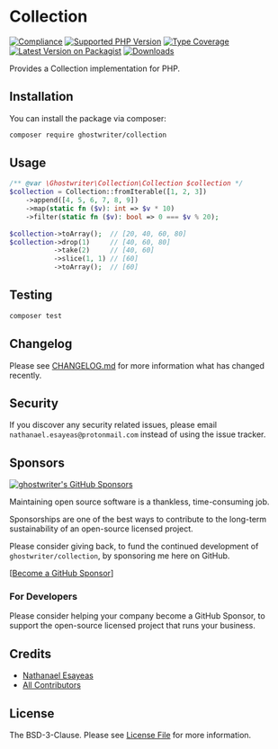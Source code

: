 # Collection

[![Compliance](https://github.com/ghostwriter/collection/actions/workflows/compliance.yml/badge.svg)](https://github.com/ghostwriter/collection/actions/workflows/compliance.yml)
[![Supported PHP Version](https://badgen.net/packagist/php/ghostwriter/collection?color=8892bf)](https://www.php.net/supported-versions)
[![Type Coverage](https://shepherd.dev/github/ghostwriter/collection/coverage.svg)](https://shepherd.dev/github/ghostwriter/collection)
[![Latest Version on Packagist](https://badgen.net/packagist/v/ghostwriter/collection)](https://packagist.org/packages/ghostwriter/collection)
[![Downloads](https://badgen.net/packagist/dt/ghostwriter/collection?color=blue)](https://packagist.org/packages/ghostwriter/collection)

Provides a Collection implementation for PHP.

## Installation

You can install the package via composer:

``` bash
composer require ghostwriter/collection
```

## Usage

```php
/** @var \Ghostwriter\Collection\Collection $collection */
$collection = Collection::fromIterable([1, 2, 3])
    ->append([4, 5, 6, 7, 8, 9])
    ->map(static fn ($v): int => $v * 10)
    ->filter(static fn ($v): bool => 0 === $v % 20);
    
$collection->toArray();  // [20, 40, 60, 80]
$collection->drop(1)     // [40, 60, 80]
           ->take(2)     // [40, 60]
           ->slice(1, 1) // [60]
           ->toArray();  // [60]
```

## Testing

``` bash
composer test
```

## Changelog

Please see [CHANGELOG.md](./CHANGELOG.md) for more information what has changed recently.

## Security

If you discover any security related issues, please email `nathanael.esayeas@protonmail.com` instead of using the issue tracker.

## Sponsors

[![ghostwriter's GitHub Sponsors](https://img.shields.io/github/sponsors/ghostwriter?label=Sponsors&logo=GitHub%20Sponsors)](https://github.com/sponsors/ghostwriter)

Maintaining open source software is a thankless, time-consuming job.

Sponsorships are one of the best ways to contribute to the long-term sustainability of an open-source licensed project.

Please consider giving back, to fund the continued development of `ghostwriter/collection`, by sponsoring me here on GitHub.

[[Become a GitHub Sponsor](https://github.com/sponsors/ghostwriter)]

### For Developers

Please consider helping your company become a GitHub Sponsor, to support the open-source licensed project that runs your business.

## Credits

- [Nathanael Esayeas](https://github.com/ghostwriter)
- [All Contributors](https://github.com/ghostwriter/collection/contributors)

## License

The BSD-3-Clause. Please see [License File](./LICENSE) for more information.
